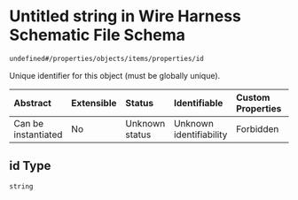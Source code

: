 # Untitled string in Wire Harness Schematic File Schema

```txt
undefined#/properties/objects/items/properties/id
```

Unique identifier for this object (must be globally unique).

| Abstract            | Extensible | Status         | Identifiable            | Custom Properties | Additional Properties | Access Restrictions | Defined In                                                              |
| :------------------ | :--------- | :------------- | :---------------------- | :---------------- | :-------------------- | :------------------ | :---------------------------------------------------------------------- |
| Can be instantiated | No         | Unknown status | Unknown identifiability | Forbidden         | Allowed               | none                | [schematic.schema.json\*](schematic.schema.json "open original schema") |

## id Type

`string`
